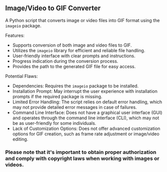 ## Image/Video to GIF Converter

A Python script that converts image or video files into GIF format using the `imageio` package.

Features:
- Supports conversion of both image and video files to GIF.
- Utilizes the `imageio` library for efficient and reliable file handling.
- User-friendly interface with clear prompts and instructions.
- Progress indication during the conversion process.
- Provides the path to the generated GIF file for easy access.

Potential Flaws:
- Dependencies: Requires the `imageio` package to be installed.
- Installation Prompt: May interrupt the user experience with installation prompts if the required package is missing.
- Limited Error Handling: The script relies on default error handling, which may not provide detailed error messages in case of failures.
- Command Line Interface: Does not have a graphical user interface (GUI) and operates through the command line interface (CLI), which may not be as user-friendly for some individuals.
- Lack of Customization Options: Does not offer advanced customization options for GIF creation, such as frame rate adjustment or image/video editing.

### Please note that it's important to obtain proper authorization and comply with copyright laws when working with images or videos.
